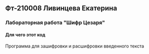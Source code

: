 ## Фт-210008 Ливинцева Екатерина
### Лабораторная работа "Шифр Цезаря"
#### Для чего этот код
Программа для зашифровки и расшифровки введенного текста
